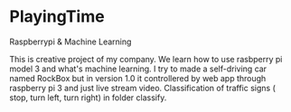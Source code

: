 # PlayingTime
Raspberrypi &amp; Machine Learning

This is creative project of my company. We learn how to use rasbperry pi model 3 and what's machine learning. 
I try to made a self-driving car named RockBox but in version 1.0 it controllered by web app through raspberry pi 3 and just live stream video. Classification of traffic signs ( stop, turn left, turn right) in folder classify.


